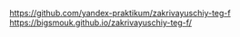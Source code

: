 https://github.com/yandex-praktikum/zakrivayuschiy-teg-f
https://bigsmouk.github.io/zakrivayuschiy-teg-f/